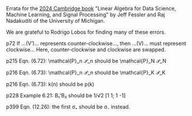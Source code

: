 Errata
for the
[2024 Cambridge book](https://web.eecs.umich.edu/~fessler/#:~:text=https%3A//www.cambridge.org/highereducation/isbn/9781009418140)
"Linear Algebra for Data Science, Machine Learning, and Signal Processing"
by Jeff Fessler and Raj Nadakuditi of the University of Michigan.

We are grateful to
Rodrigo Lobos
for finding many of these errors.

p72
If …(V’)… represents counter-clockwise…, then …(V)… must represent clockwise…
Here, counter-clockwise and clockwise are swapped.

p215 Eqn. (6.72): \mathcal{P}_n 𝒫_n should be \mathcal{P}_N 𝒫_N

p216 Eqn. (6.73): \mathcal{P}_n 𝒫_n should be \mathcal{P}_K 𝒫_K

p216 Eqn. (6.73): k(n) should be p(k)

p228 Example 6.21: B₁'B₂ should be 1/√2 [1 1; 1 -1]

p399 Eqn. (12.26): the first σ₊ should be σ₋ instead.
